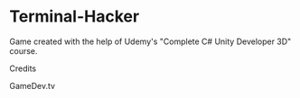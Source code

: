 # Terminal-Hacker
Game created with the help of Udemy's "Complete C# Unity Developer 3D" course.


Credits

GameDev.tv
